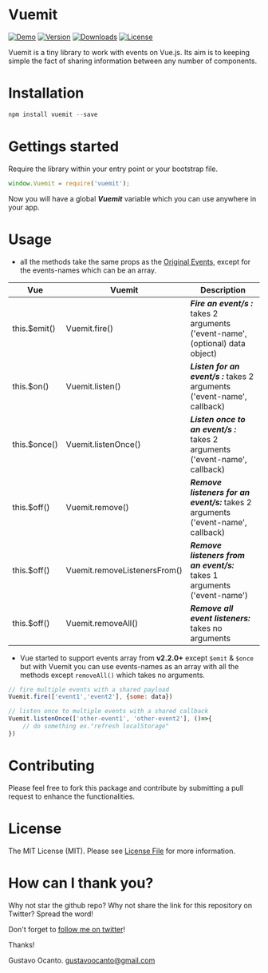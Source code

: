 # Vuemit

<a href="https://github.com/gocanto/google-autocomplete/blob/master/src/js/Components/googleAutocomplete.vue#L70"><img src="https://img.shields.io/badge/online-demo-green.svg" alt="Demo"></a>
<a href="https://www.npmjs.com/package/vuemit"><img src="https://img.shields.io/npm/v/vuemit.svg" alt="Version"></a>
<a href="https://www.npmjs.com/package/vuemit"><img src="https://img.shields.io/npm/dt/vuemit.svg" alt="Downloads"></a>
<a href="https://github.com/gocanto/vuemit/blob/master/LICENSE"><img src="https://img.shields.io/npm/l/easiest-js-validator.svg" alt="License"></a>

Vuemit is a tiny library to work with events on Vue.js. Its aim is to keeping simple the fact of sharing information between any number of components.

# Installation

```js
npm install vuemit --save
```

# Gettings started

Require the library within your entry point or your bootstrap file.

```js
window.Vuemit = require('vuemit');
```

Now you will have a global ***Vuemit*** variable which you can use anywhere in your app.

# Usage

- all the methods take the same props as the [Original Events](https://vuejs.org/v2/api/#Instance-Methods-Events), except for the events-names which can be an array.

|     Vue      |            Vuemit            |                                    Description                                    |
|--------------|------------------------------|-----------------------------------------------------------------------------------|
| this.$emit() | Vuemit.fire()                | ***Fire an event/s :*** takes 2 arguments ('event-name', (optional) data object)  |
| this.$on()   | Vuemit.listen()              | ***Listen for an event/s :*** takes 2 arguments ('event-name', callback)          |
| this.$once() | Vuemit.listenOnce()          | ***Listen once to an event/s :*** takes 2 arguments ('event-name', callback)      |
| this.$off()  | Vuemit.remove()              | ***Remove listeners for an event/s:*** takes 2 arguments ('event-name', callback) |
| this.$off()  | Vuemit.removeListenersFrom() | ***Remove listeners from an event/s:*** takes 1 arguments ('event-name')          |
| this.$off()  | Vuemit.removeAll()           | ***Remove all event listeners:*** takes no arguments                              |

- Vue started to support events array from **v2.2.0+** except `$emit` & `$once` but with Vuemit you can use events-names as an array with all the methods except `removeAll()` which takes no arguments.

```js
// fire multiple events with a shared payload
Vuemit.fire(['event1','event2'], {some: data})

// listen once to multiple events with a shared callback
Vuemit.listenOnce(['other-event1', 'other-event2'], ()=>{
    // do something ex."refresh localStorage"
})
```

# Contributing

Please feel free to fork this package and contribute by submitting a pull request to enhance the functionalities.

# License

The MIT License (MIT). Please see [License File](LICENSE.md) for more information.

# How can I thank you?
Why not star the github repo? Why not share the link for this repository on Twitter? Spread the word!

Don't forget to [follow me on twitter](https://twitter.com/gocanto)!

Thanks!

Gustavo Ocanto.
gustavoocanto@gmail.com

